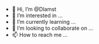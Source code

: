 - 👋 Hi, I’m @Dlamst
- 👀 I’m interested in ...
- 🌱 I’m currently learning ...
- 💞️ I’m looking to collaborate on ...
- 📫 How to reach me ...

<!---
Dlamst/Dlamst is a ✨ special ✨ repository because its `README.md` (this file) appears on your GitHub profile.
You can click the Preview link to take a look at your changes.
--->
